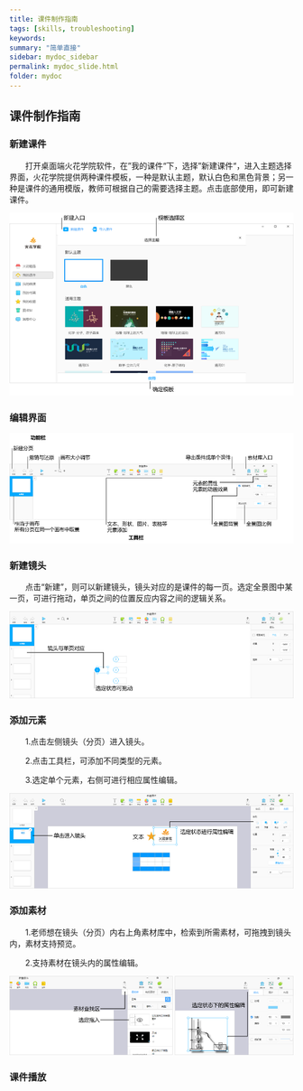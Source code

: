 ```yaml
---
title: 课件制作指南
tags: [skills, troubleshooting]
keywords:
summary: "简单直接"
sidebar: mydoc_sidebar
permalink: mydoc_slide.html
folder: mydoc
---
```


## 课件制作指南

### 新建课件

&ensp;&ensp;&ensp;&ensp;打开桌面端火花学院软件，在”我的课件“下，选择”新建课件“，进入主题选择界面，火花学院提供两种课件模板，一种是默认主题，默认白色和黑色背景；另一种是课件的通用模版，教师可根据自己的需要选择主题。点击底部使用，即可新建课件。

![avatar](images/0006课件编辑01.png)

### 编辑界面

![avatar](images/0006课件编辑02.png)

### 新建镜头

&ensp;&ensp;&ensp;&ensp;点击“新建”，则可以新建镜头，镜头对应的是课件的每一页。选定全景图中某一页，可进行拖动，单页之间的位置反应内容之间的逻辑关系。

![avatar](images/0006课件编辑03.png)

### 添加元素

&ensp;&ensp;&ensp;&ensp;1.点击左侧镜头（分页）进入镜头。

&ensp;&ensp;&ensp;&ensp;2.点击工具栏，可添加不同类型的元素。

&ensp;&ensp;&ensp;&ensp;3.选定单个元素，右侧可进行相应属性编辑。

![avatar](images/0006课件编辑04.png)

### 添加素材

&ensp;&ensp;&ensp;&ensp;1.老师想在镜头（分页）内右上角素材库中，检索到所需素材，可拖拽到镜头内，素材支持预览。

&ensp;&ensp;&ensp;&ensp;2.支持素材在镜头内的属性编辑。

![avatar](images/0006课件编辑05.png)

### 课件播放


